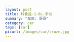 ```yaml
---
layout: post
title: 科鲁兹-1.6L-手动
summary: "车库: 哥哥"
category: car
tags: [car]
picurl: /images/car/cruze.jpg
---
```



